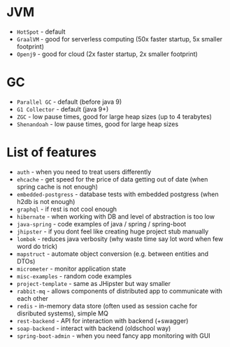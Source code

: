 # JVM
* `HotSpot` - default
* `GraalVM` - good for serverless computing (50x faster startup, 5x smaller footprint)
* `Openj9` - good for cloud (2x faster startup, 2x smaller footprint)

# GC
* `Parallel GC` - default (before java 9)
* `G1 Collector` - default (java 9+)
* `ZGC` - low pause times, good for large heap sizes (up to 4 terabytes)
* `Shenandoah` - low pause times, good for large heap sizes 

# List of features
* `auth` - when you need to treat users differently
* `ehcache` - get speed for the price of data getting out of date (when spring cache is not enough)
* `embedded-postgress` - database tests with embedded postgress (when h2db is not enough)
* `graphql` - if rest is not cool enough
* `hibernate` - when working with DB and level of abstraction is too low
* `java-spring` - code examples of java / spring / spring-boot
* `jhipster` - if you dont feel like creating huge project stub manually
* `lombok` - reduces java verbosity (why waste time say lot word when few word do trick)
* `mapstruct` - automate object conversion (e.g. between entities and DTOs) 
* `micrometer` - monitor application state
* `misc-examples` - random code examples
* `project-template` - same as JHipster but way smaller
* `rabbit-mq` - allows components of distributed app to communicate with each other
* `redis` - in-memory data store (often used as session cache for disributed systems), simple MQ
* `rest-backend` - API for interaction with backend (+swagger)
* `soap-backend` - interact with backend (oldschool way)
* `spring-boot-admin` - when you need fancy app monitoring with GUI
